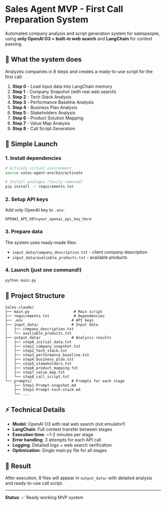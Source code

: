 # Sales Agent MVP - First Call Preparation System

Automated company analysis and script generation system for salespeople, using **only OpenAI O3 + built-in web search** and **LangChain** for context passing.

## 🎯 What the system does

Analyzes companies in 8 steps and creates a ready-to-use script for the first call:

1. **Step 0** - Load input data into LangChain memory
2. **Step 1** - Company Snapshot (with real web search)
3. **Step 2** - Tech Stack Analysis 
4. **Step 3** - Performance Baseline Analysis
5. **Step 4** - Business Plan Analysis
6. **Step 5** - Stakeholders Analysis
7. **Step 6** - Product Solution Mapping
8. **Step 7** - Value Map Analysis
9. **Step 8** - Call Script Generation

## 🚀 Simple Launch

### 1. Install dependencies
```bash
# Activate virtual environment
source sales-agent-env/bin/activate

# Install packages (Tavily removed)
pip install -r requirements.txt
```

### 2. Setup API keys
Add only OpenAI key to `.env`:
```env
OPENAI_API_KEY=your_openai_api_key_here
```

### 3. Prepare data
The system uses ready-made files:
- `input_data/company_description.txt` - client company description
- `input_data/avaliable_products.txt` - available products

### 4. Launch (just one command!)
```bash
python main.py
```

## 📁 Project Structure

```
Sales-claude/
├── main.py                    # Main script
├── requirements.txt           # Dependencies
├── .env                      # API keys
├── input_data/               # Input data
│   ├── company_description.txt
│   └── avaliable_products.txt
├── output_data/              # Analysis results
│   ├── step0_initial_data.txt
│   ├── step1_company_snapshot.txt
│   ├── step2_tech_stack.txt
│   ├── step3_performance_baseline.txt
│   ├── step4_business_plan.txt
│   ├── step5_stakeholders.txt
│   ├── step6_product_mapping.txt
│   ├── step7_value_map.txt
│   └── step8_call_script.txt
└── prompts/                  # Prompts for each stage
    ├── Step1-Prompt-snapshot.md
    ├── Step2-Prompt-tech-stack.md
    └── ...
```

## ⚡ Technical Details

- **Model**: OpenAI O3 with real web search (not emulator!)
- **LangChain**: Full context transfer between stages
- **Execution time**: ~1-2 minutes per stage  
- **Error handling**: 3 attempts for each API call
- **Logging**: Detailed logs + web search verification
- **Optimization**: Single main.py file for all stages

## 🎉 Result

After execution, 8 files will appear in `output_data/` with detailed analysis and ready-to-use call script.

---

**Status**: ✅ Ready working MVP system